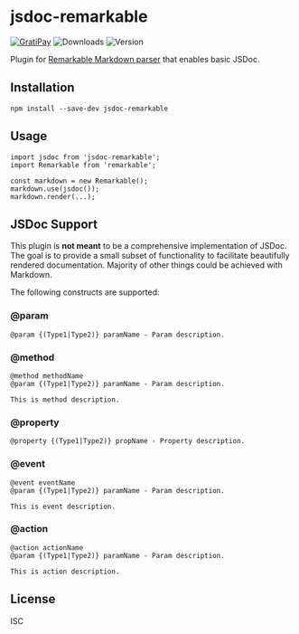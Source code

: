 # jsdoc-remarkable

[![GratiPay](https://img.shields.io/gratipay/user/alexgorbatchev.svg)](https://gratipay.com/alexgorbatchev/)
![Downloads](https://img.shields.io/npm/dm/jsdoc-remarkable.svg)
![Version](https://img.shields.io/npm/v/jsdoc-remarkable.svg)

Plugin for [Remarkable Markdown parser](https://github.com/jonschlinkert/remarkable) that enables basic JSDoc.

## Installation

```
npm install --save-dev jsdoc-remarkable
```

## Usage

```
import jsdoc from 'jsdoc-remarkable';
import Remarkable from 'remarkable';

const markdown = new Remarkable();
markdown.use(jsdoc());
markdown.render(...);
```

## JSDoc Support

This plugin is **not meant** to be a comprehensive implementation of JSDoc. The goal is to provide a small subset of functionality to facilitate beautifully rendered documentation. Majority of other things could be achieved with Markdown.

The following constructs are supported:

### @param

```
@param {(Type1|Type2)} paramName - Param description.
```

### @method

```
@method methodName
@param {(Type1|Type2)} paramName - Param description.

This is method description.
```

### @property

```
@property {(Type1|Type2)} propName - Property description.
```

### @event

```
@event eventName
@param {(Type1|Type2)} paramName - Param description.

This is event description.
```

### @action

```
@action actionName
@param {(Type1|Type2)} paramName - Param description.

This is action description.
```

## License

ISC
